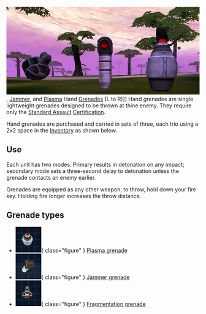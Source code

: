 ![thumb](../images/Hand-grenades.jpg), [Jammer](Jammer_Grenade.md), and
[Plasma](Plasma_grenade.md) Hand [Grenades](../items/Grenade.md) (L to R)\]\]
Hand grenades are single lightweight grenades designed to be thrown at thine
enemy. They require only the
[Standard Assault](../certifications/Standard_Assault.md)
[Certification](../certifications/Certification.md).

Hand grenades are purchased and carried in sets of three, each trio using a 2x2
space in the [Inventory](../terminology/Inventory.md) as shown below.

## Use

Each unit has two modes. Primary results in detonation on any impact; secondary
mode sets a three-second delay to detonation unless the grenade contacts an
enemy earlier.

Grenades are equipped as any other weapon; to throw, hold down your fire key.
Holding fire longer increases the throw distance.

## Grenade types

- ![](../images/Plasma-Hand-grenade-Icon.jpg){ class="figure" }
  [Plasma grenade](Plasma_grenade.md)
- ![](../images/Jammer-Hand-grenade-Icon.jpg){ class="figure" }
  [Jammer grenade](Jammer_Grenade.md)
- ![](../images/Frag-Hand-grenade-Icon.jpg){ class="figure" }
  [Fragmentation grenade](Fragmentation_grenade.md)


